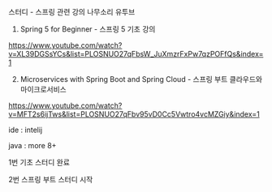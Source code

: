 
스터디 - 스프링 관련 강의 나무소리 유투브

1. Spring 5 for Beginner - 스프링 5 기초 강의
 
https://www.youtube.com/watch?v=XL39DGSsYCs&list=PLOSNUO27qFbsW_JuXmzrFxPw7qzPOFfQs&index=1
  
2. Microservices with Spring Boot and Spring Cloud - 스프링 부트 클라우드와 마이크로서비스

https://www.youtube.com/watch?v=MFT2s6ijTws&list=PLOSNUO27qFbv95vD0Cc5Vwtro4vcMZGiy&index=1

 ide : intelij
 
 java : more 8+


 
 1번 기초 스터디 완료
 
 2번 스프링 부트 스터디 시작
